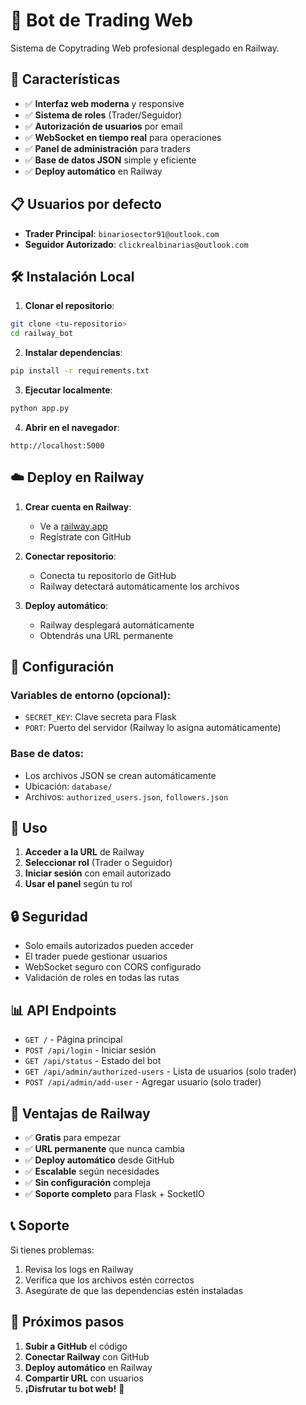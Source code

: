 # 🤖 Bot de Trading Web

Sistema de Copytrading Web profesional desplegado en Railway.

## 🚀 Características

- ✅ **Interfaz web moderna** y responsive
- ✅ **Sistema de roles** (Trader/Seguidor)
- ✅ **Autorización de usuarios** por email
- ✅ **WebSocket en tiempo real** para operaciones
- ✅ **Panel de administración** para traders
- ✅ **Base de datos JSON** simple y eficiente
- ✅ **Deploy automático** en Railway

## 📋 Usuarios por defecto

- **Trader Principal**: `binariosector91@outlook.com`
- **Seguidor Autorizado**: `clickrealbinarias@outlook.com`

## 🛠️ Instalación Local

1. **Clonar el repositorio**:
```bash
git clone <tu-repositorio>
cd railway_bot
```

2. **Instalar dependencias**:
```bash
pip install -r requirements.txt
```

3. **Ejecutar localmente**:
```bash
python app.py
```

4. **Abrir en el navegador**:
```
http://localhost:5000
```

## ☁️ Deploy en Railway

1. **Crear cuenta en Railway**:
   - Ve a [railway.app](https://railway.app)
   - Regístrate con GitHub

2. **Conectar repositorio**:
   - Conecta tu repositorio de GitHub
   - Railway detectará automáticamente los archivos

3. **Deploy automático**:
   - Railway desplegará automáticamente
   - Obtendrás una URL permanente

## 🔧 Configuración

### Variables de entorno (opcional):
- `SECRET_KEY`: Clave secreta para Flask
- `PORT`: Puerto del servidor (Railway lo asigna automáticamente)

### Base de datos:
- Los archivos JSON se crean automáticamente
- Ubicación: `database/`
- Archivos: `authorized_users.json`, `followers.json`

## 📱 Uso

1. **Acceder a la URL** de Railway
2. **Seleccionar rol** (Trader o Seguidor)
3. **Iniciar sesión** con email autorizado
4. **Usar el panel** según tu rol

## 🔒 Seguridad

- Solo emails autorizados pueden acceder
- El trader puede gestionar usuarios
- WebSocket seguro con CORS configurado
- Validación de roles en todas las rutas

## 📊 API Endpoints

- `GET /` - Página principal
- `POST /api/login` - Iniciar sesión
- `GET /api/status` - Estado del bot
- `GET /api/admin/authorized-users` - Lista de usuarios (solo trader)
- `POST /api/admin/add-user` - Agregar usuario (solo trader)

## 🚀 Ventajas de Railway

- ✅ **Gratis** para empezar
- ✅ **URL permanente** que nunca cambia
- ✅ **Deploy automático** desde GitHub
- ✅ **Escalable** según necesidades
- ✅ **Sin configuración** compleja
- ✅ **Soporte completo** para Flask + SocketIO

## 📞 Soporte

Si tienes problemas:
1. Revisa los logs en Railway
2. Verifica que los archivos estén correctos
3. Asegúrate de que las dependencias estén instaladas

## 🎯 Próximos pasos

1. **Subir a GitHub** el código
2. **Conectar Railway** con GitHub
3. **Deploy automático** en Railway
4. **Compartir URL** con usuarios
5. **¡Disfrutar tu bot web!** 🎉
